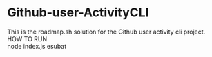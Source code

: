 # Github-user-ActivityCLI
This is the roadmap.sh solution for the Github user activity cli project.
</br>
HOW TO RUN
</br>
node index.js esubat
